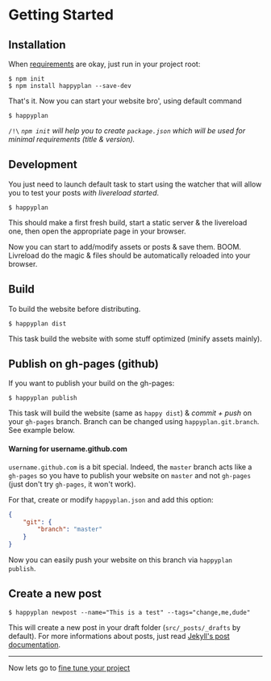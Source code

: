 # Getting Started

## Installation

When [requirements](0-Requirements.md) are okay, just run in your project root:

    $ npm init
    $ npm install happyplan --save-dev

That's it. Now you can start your website bro', using default command

    $ happyplan

`/!\` _`npm init` will help you to create `package.json` which will be used for minimal requirements (title & version)._

## Development

You just need to launch default task to start using the watcher that will allow you to test your posts _with livereload started_.

    $ happyplan

This should make a first fresh build, start a static server & the livereload one, then open the appropriate page in your browser.

Now you can start to add/modify assets or posts & save them.
BOOM.
Livreload do the magic & files should be automatically reloaded into your browser.

## Build

To build the website before distributing.

    $ happyplan dist

This task build the website with some stuff optimized (minify assets mainly).

## Publish on gh-pages (github)

If you want to publish your build on the gh-pages:

    $ happyplan publish

This task will build the website (same as `happy dist`) & _commit + push_ on your `gh-pages` branch.
Branch can be changed using `happyplan.git.branch`.
See example below.

#### Warning for username.github.com

`username.github.com` is a bit special.
Indeed, the `master` branch acts like a `gh-pages` so you have to publish your website on `master` and not `gh-pages` (just don't try `gh-pages`, it won't work).

For that, create or modify `happyplan.json` and add this option:

```json
{
    "git": {
        "branch": "master"
    }
}
```

Now you can easily push your website on this branch via `happyplan publish`.

## Create a new post

    $ happyplan newpost --name="This is a test" --tags="change,me,dude"

This will create a new post in your draft folder (`src/_posts/_drafts` by default).
For more informations about posts, just read [Jekyll's post documentation](http://jekyllrb.com/docs/posts/).

---

Now lets go to [fine tune your project](2-Configuring-Project.md)